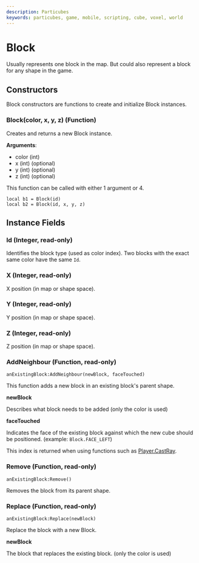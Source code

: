 ```yaml
---
description: Particubes
keywords: particubes, game, mobile, scripting, cube, voxel, world
---
```


# Block

Usually represents one block in the map. But could also represent a block for any shape in the game.

## Constructors

Block constructors are functions to create and initialize Block instances.

### Block(color, x, y, z) (Function)

Creates and returns a new Block instance.

**Arguments**:

- color (int)
- x (int) (optional)
- y (int) (optional)
- z (int) (optional)

This function can be called with either 1 argument or 4.

```
local b1 = Block(id)
local b2 = Block(id, x, y, z)
```

## Instance Fields

### Id (Integer, read-only)

Identifies the block type (used as color index). Two blocks with the exact same color have the same `Id`.

### X (Integer, read-only)

X position (in map or shape space).

### Y (Integer, read-only)

Y position (in map or shape space).

### Z (Integer, read-only)

Z position (in map or shape space).

### AddNeighbour (Function, read-only)

`anExistingBlock:AddNeighbour(newBlock, faceTouched)`

This function adds a new block in an existing block's parent shape.

**newBlock**

Describes what block needs to be added (only the color is used)

**faceTouched**

Indicates the face of the existing block against which the new cube should be positioned. (example: `Block.FACE_LEFT`)

This index is returned when using functions such as [Player.CastRay](/reference/Player#CastRay).

### Remove (Function, read-only)

`anExistingBlock:Remove()`

Removes the block from its parent shape.

### Replace (Function, read-only)

`anExistingBlock:Replace(newBlock)`

Replace the block with a new Block.

**newBlock**

The block that replaces the existing block. (only the color is used)